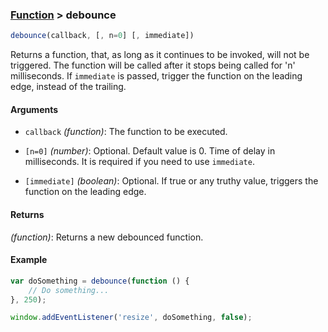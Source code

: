 ### [Function](../) > debounce

```js
debounce(callback, [, n=0] [, immediate])
```

Returns a function, that, as long as it continues to be invoked, will not be triggered. The function will be called after it stops being called for 'n' milliseconds. If `immediate` is passed, trigger the function on the leading edge, instead of the trailing.

#### Arguments

- `callback` _(function)_: The function to be executed.

- `[n=0]` _(number)_: Optional. Default value is 0. Time of delay in milliseconds. It is required if you need to use `immediate`.

- `[immediate]` _(boolean)_: Optional. If true or any truthy value, triggers the function on the leading edge.

#### Returns

_(function)_: Returns a new debounced function.

#### Example
```js
var doSomething = debounce(function () {
    // Do something...
}, 250);

window.addEventListener('resize', doSomething, false);
```
